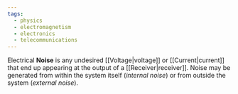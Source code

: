 ```yaml
---
tags:
  - physics
  - electromagnetism
  - electronics
  - telecommunications
---
```

Electrical **Noise** is any undesired [[Voltage|voltage]] or [[Current|current]] that end up appearing at the output of a [[Receiver|receiver]]. Noise may be generated from within the system itself (*internal noise*) or from outside the system (*external noise*). 
